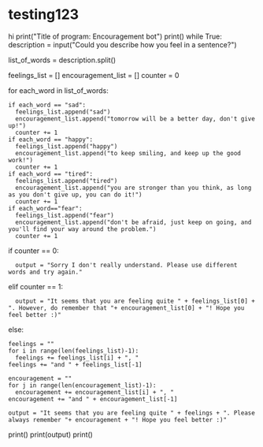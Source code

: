 # testing123
hi
print("Title of program: Encouragement bot")
print()
while True:
  description = input("Could you describe how you feel in a sentence?")

  list_of_words = description.split()

  feelings_list = []
  encouragement_list = []
  counter = 0
  
  for each_word in list_of_words:
    
    if each_word == "sad":
      feelings_list.append("sad")
      encouragement_list.append("tomorrow will be a better day, don't give up!")
      counter += 1
    if each_word == "happy":
      feelings_list.append("happy")
      encouragement_list.append("to keep smiling, and keep up the good work!")
      counter += 1
    if each_word == "tired":
      feelings_list.append("tired")
      encouragement_list.append("you are stronger than you think, as long as you don't give up, you can do it!")
      counter += 1
    if each_word=="fear":
      feelings_list.append("fear")
      encouragement_list.append("don't be afraid, just keep on going, and you'll find your way around the problem.")
      counter += 1
  if counter == 0:
    
      output = "Sorry I don't really understand. Please use different words and try again."

  elif counter == 1:
    
      output = "It seems that you are feeling quite " + feelings_list[0] + ". However, do remember that "+ encouragement_list[0] + "! Hope you feel better :)"  

  else:

    feelings = ""    
    for i in range(len(feelings_list)-1):
      feelings += feelings_list[i] + ", "
    feelings += "and " + feelings_list[-1]
    
    encouragement = ""    
    for j in range(len(encouragement_list)-1):
      encouragement += encouragement_list[i] + ", "
    encouragement += "and " + encouragement_list[-1]

    output = "It seems that you are feeling quite " + feelings + ". Please always remember "+ encouragement + "! Hope you feel better :)"

  print()
  print(output)
  print()
